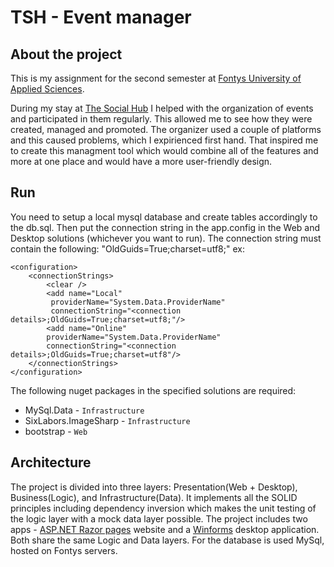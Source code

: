 # TSH - Event manager

## About the project
This is my assignment for the second semester at [Fontys University of Applied Sciences](https://fontys.edu/).

During my stay at [The Social Hub](https://www.thesocialhub.co/) I helped with the organization of events and participated in them regularly.
This allowed me to see how they were created, managed and promoted. The organizer used a couple of platforms and this caused problems, which I expirienced first hand. That inspired me to create this managment tool which would combine all of the features and more at one place and would have a more user-friendly design.

## Run
You need to setup a local mysql database and create tables accordingly to the db.sql. Then put the connection string in the app.config in the Web and Desktop solutions (whichever you want to run). The connection string must contain the following: "OldGuids=True;charset=utf8;"
ex:
```<?xml version='1.0' encoding='utf-8'?>  
<configuration>    
	<connectionStrings>  
		<clear />  
		<add name="Local"  
		 providerName="System.Data.ProviderName"  
		 connectionString="<connection details>;OldGuids=True;charset=utf8;"/>  
		<add name="Online"  
		providerName="System.Data.ProviderName"  
		connectionString="<connection details>;OldGuids=True;charset=utf8"/>  
	</connectionStrings>  
</configuration>
```  

The following nuget packages in the specified solutions are required:  
- MySql.Data - `Infrastructure` 
- SixLabors.ImageSharp - `Infrastructure`  
- bootstrap - `Web`  

## Architecture
The project is divided into three layers: Presentation(Web + Desktop), Business(Logic), and Infrastructure(Data). It implements all the SOLID principles including dependency inversion which makes the unit testing of the logic layer with a mock data layer possible. The project includes two apps - [ASP.NET Razor pages](https://github.com/dotnet/razor) website and a [Winforms](https://github.com/dotnet/winforms) desktop application. Both share the same Logic and Data layers. For the database is used MySql, hosted on Fontys servers.
